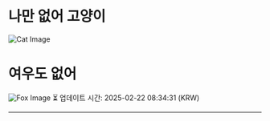 
# 나만 없어 고양이

![Cat Image](https://cdn2.thecatapi.com/images/MTUyNTA1OA.gif)

# 여우도 없어
![Fox Image](https://randomfox.ca/images/106.jpg)
⏳ 업데이트 시간: 2025-02-22 08:34:31 (KRW)

---
